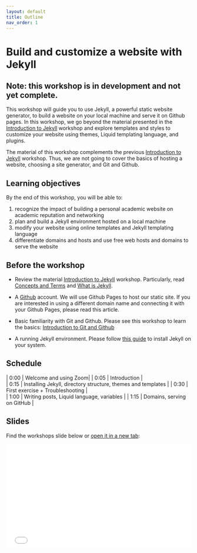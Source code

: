```yaml
---
layout: default
title: Outline
nav_order: 1
---
```


# Build and customize a website with Jekyll

## Note: this workshop is in development and not yet complete.

This workshop will guide you to use Jekyll, a powerful static website generator, to build a website on your local machine and serve it on Github pages. In this workshop, we go beyond the material presented in the [Introduction to Jekyll](https://ubc-library-rc.github.io/intro-jekyll/) workshop and explore templates and styles to customize your website using themes, Liquid templating language, and plugins.

The material of this workshop complements the previous [Introduction to Jekyll](https://ubc-library-rc.github.io/intro-jekyll/) workshop. Thus, we are not going to cover the basics of hosting a website, choosing a site generator, and Git and Github. 

## Learning objectives

By the end of this workshop, you will be able to:
1. recognize the impact of building a personal academic website on academic reputation and networking
2. plan and build a Jekyll environment hosted on a local machine
3. modify your website using online templates and Jekyll templating language
4. differentiate domains and hosts and use free web hosts and domains to serve the website

## Before the workshop

+ Review the material [Introduction to Jekyll](https://ubc-library-rc.github.io/intro-jekyll/) workshop. Particularly, read [Concepts and Terms](https://ubc-library-rc.github.io/intro-jekyll/concepts/) and [What is Jekyll](https://ubc-library-rc.github.io/intro-jekyll/jekyll/).

+ A [Github](https://github.com/) account. We will use Github Pages to host our static site. If you are interested in using a different domain name and connecting it with your Github Pages, please read this article.

+ Basic familiarity with Git and Github. Please see this workshop to learn the basics: [Introduction to Git and Github](https://ubc-library-rc.github.io/intro-git/)

+ A running Jekyll environment. Please follow [this guide](!!!) to install Jekyll on your system.

## Schedule

| 0:00 | Welcome and using Zoom|
| 0:05 | Introduction |  
| 0:15 | Installing Jekyll, directory structure, themes and templates |
| 0:30 | First exercise + Troubleshooting |   
| 1:00 | Writing posts, Liquid language, variables |
| 1:15 | Domains, serving on GitHub |

## Slides

Find the workshops slide below or <a href="slides/index.html" target="_blank">open it in a new tab</a>:

<div style="overflow: hidden;
  padding-top: 56.25%;
  position: relative">
  <iframe src="slides/index.html" title="demo embedded slide deck" scrolling="no" frameborder="0"
    style="border: 0;
   height: 100%;
   left: 0;
   position: absolute;
   top: 0;
   width: 100%;">
   <p>Your browser does not support iframes.</p>
 </iframe>
</div>
